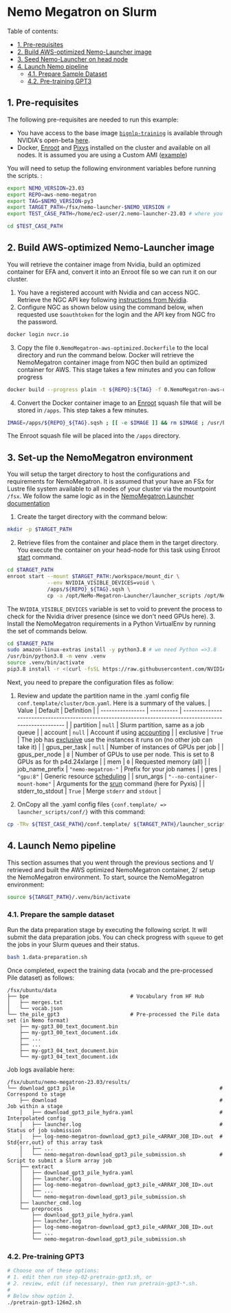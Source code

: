 # Nemo Megatron on Slurm <!-- omit from toc -->

Table of contents:

- [1. Pre-requisites](#1-pre-requisites)
- [2. Build AWS-optimized Nemo-Launcher image](#2-build-aws-optimized-nemo-launcher-image)
- [3. Seed Nemo-Launcher on head node](#3-seed-nemo-launcher-on-head-node)
- [4. Launch Nemo pipeline](#4-launch-nemo-pipeline)
  - [4.1. Prepare Sample Dataset](#41-prepare-sample-dataset)
  - [4.2. Pre-training GPT3](#42-pre-training-gpt3)

## 1. Pre-requisites

The following pre-requisites are needed to run this example:

- You have access to the base image [`bignlp-training`](https://registry.ngc.nvidia.com/orgs/ea-bignlp/containers/bignlp-training) is available through NVIDIA's open-beta [here](https://developer.nvidia.com/nemo-framework-open-beta).
- Docker, [Enroot](https://github.com/NVIDIA/enroot) and [Pixys](https://github.com/NVIDIA/pyxis) installed on the cluster and available on all nodes. It is assumed you are using a Custom AMI ([example](../../2.amazon_machine_images))


You will need to setup the following environment variables before running the scripts. :

```bash
export NEMO_VERSION=23.03
export REPO=aws-nemo-megatron
export TAG=$NEMO_VERSION-py3
export TARGET_PATH=/fsx/nemo-launcher-$NEMO_VERSION #
export TEST_CASE_PATH=/home/ec2-user/2.nemo-launcher-23.03 # where you copy the test case or set to your test case path

cd $TEST_CASE_PATH
```

## 2. Build AWS-optimized Nemo-Launcher image

You will retrieve the container image from Nvidia, build an optimized container for EFA and, convert it into an Enroot file so we can run it on our cluster.

1. You have a registered account with Nvidia and can access NGC. Retrieve the NGC API key following [instructions from Nvidia](https://docs.nvidia.com/ngc/gpu-cloud/ngc-user-guide/index.html#generating-api-key).
2. Configure NGC as shown below using the command below, when requested use `$oauthtoken` for the login and the API key from NGC fro the password.
```bash
docker login nvcr.io
```
3. Copy the file `0.NemoMegatron-aws-optimized.Dockerfile` to the local directory and run the command below. Docker will retrieve the NemoMegatron container image from NGC then build an optimized container for AWS. This stage takes a few minutes and you can follow progress
```bash
docker build --progress plain -t ${REPO}:${TAG} -f 0.NemoMegatron-aws-optimized.Dockerfile .
```
4. Convert the Docker container image to an [Enroot](https://github.com/NVIDIA/enroot) squash file that will be stored in `/apps`. This step takes a few minutes.
```bash
IMAGE=/apps/${REPO}_${TAG}.sqsh ; [[ -e $IMAGE ]] && rm $IMAGE ; /usr/bin/time enroot import -o $IMAGE dockerd://${REPO}:${TAG}
```

The Enroot squash file will be placed into the `/apps` directory.


## 3. Set-up the NemoMegatron environment

You will setup the target directory to host the configurations and requirements for NemoMegatron. It is assumed that your have an FSx for Lustre file system available to all nodes of your cluster via the mountpoint `/fsx`. We follow the same logic as in the [NemoMegatron Launcher documentation](https://github.com/NVIDIA/NeMo-Megatron-Launcher/tree/23.03#5111-slurm)


1. Create the target directory with the command below:
```bash
mkdir -p $TARGET_PATH
```
2. Retrieve files from the container and place them in the target directory. You execute the container on your head-node for this task using Enroot [start](https://github.com/NVIDIA/enroot/blob/master/doc/cmd/start.md) command.
```bash
cd $TARGET_PATH
enroot start --mount $TARGET_PATH:/workspace/mount_dir \
             --env NVIDIA_VISIBLE_DEVICES=void \
             /apps/${REPO}_${TAG}.sqsh \
             cp -a /opt/NeMo-Megatron-Launcher/launcher_scripts /opt/NeMo-Megatron-Launcher/auto_configurator /opt/FasterTransformer /workspace/mount_dir/
```
The `NVIDIA_VISIBLE_DEVICES` variable is set to void to prevent the process to check for the Nvidia driver presence (since we don't need GPUs here).
3. Install the NemoMegatron requirements in a Python VirtualEnv by running the set of commands below.
```bash
cd $TARGET_PATH
sudo amazon-linux-extras install -y python3.8 # we need Python =>3.8
/usr/bin/python3.8 -m venv .venv
source .venv/bin/activate
pip3.8 install -r <(curl -fsSL https://raw.githubusercontent.com/NVIDIA/NeMo-Megatron-Launcher/$NEMO_VERSION/requirements.txt)
```

Next, you need to prepare the configuration files as follow:

1. Review and update the partition name in the .yaml config file `conf.template/cluster/bcm.yaml`. Here is a summary of the values.
| Value            | Default | Definition                                                                                                   |
| ---------------- | ---------- | --------------------------------------------------------------------------------------------------------- |
| partition        | `null`                        | Slurm partition, same as a job queue                                                   |
| account          | `null`                        | Account if using [accounting](https://slurm.schedmd.com/accounting.html)               |
| exclusive        | `True`                        | The job has [exclusive](https://stackoverflow.com/questions/66817279/what-does-the-keyword-exclusive-mean-in-slurm) use the instances it runs on (no other job can take it)                                     |
| gpus_per_task    | `null`                        | Number of instances of GPUs per job                                                    |
| gpus_per_node    | `8`                           | Number of GPUs to use per node. This is set to 8 GPUs as for th p4d.24xlarge           |
| mem              | `0`                           | Requested memory (all)                                                                 |
| job_name_prefix  | `"nemo-megatron-"`            | Prefix for your job names                                                              |
| gres             | `"gpu:8"`                     | Generic resource [scheduling](https://slurm.schedmd.com/gres.html)                     |
| srun_args        | `"--no-container-mount-home"` | Arguments for the [srun](https://slurm.schedmd.com/srun.html) command (here for Pyxis) |
| stderr_to_stdout | `True`                        | Merge `stderr` and `stdout`                                                            |

2. OnCopy all the .yaml config files `{conf.template/ => launcher_scripts/conf/}` with this command:
```bash
cp -TRv ${TEST_CASE_PATH}/conf.template/ ${TARGET_PATH}/launcher_scripts/conf/
```


## 4. Launch Nemo pipeline

This section assumes that you went through the previous sections and 1/ retrieved and built the AWS optimized NemoMegatron container, 2/ setup the NemoMegatron environment. To start, source the NemoMegatron environment:
```bash
source ${TARGET_PATH}/.venv/bin/activate
```

### 4.1. Prepare the sample dataset

Run the data preparation stage by executing the following script. It will submit the data preparation jobs. You can check progress with `squeue` to get the jobs in your Slurm queues and their status.

```bash
bash 1.data-preparation.sh
```

Once completed, expect the training data (vocab and the pre-processed Pile dataset) as follows:

```text
/fsx/ubuntu/data
├── bpe                                 # Vocabulary from HF Hub
│   ├── merges.txt
│   └── vocab.json
└── the_pile_gpt3                       # Pre-processed the Pile data set (in Nemo format)
    ├── my-gpt3_00_text_document.bin
    ├── my-gpt3_00_text_document.idx
    ├── ...
    ├── ...
    ├── my-gpt3_04_text_document.bin
    └── my-gpt3_04_text_document.idx
```

Job logs available here:

```text
/fsx/ubuntu/nemo-megatron-23.03/results/
└── download_gpt3_pile                                               # Correspond to stage
    ├── download                                                     # Job within a stage
    │   ├── download_gpt3_pile_hydra.yaml                            # Interpolated config
    │   ├── launcher.log                                             # Status of job submission
    │   ├── log-nemo-megatron-download_gpt3_pile_<ARRAY_JOB_ID>.out  # Std{err,out} of this array task
    │   ├── ...
    │   └── nemo-megatron-download_gpt3_pile_submission.sh           # Script to submit a Slurm array job
    ├── extract
    │   ├── download_gpt3_pile_hydra.yaml
    │   ├── launcher.log
    │   ├── log-nemo-megatron-download_gpt3_pile_<ARRAY_JOB_ID>.out
    │   ├── ...
    │   └── nemo-megatron-download_gpt3_pile_submission.sh
    ├── launcher_cmd.log
    └── preprocess
        ├── download_gpt3_pile_hydra.yaml
        ├── launcher.log
        ├── log-nemo-megatron-download_gpt3_pile_<ARRAY_JOB_ID>.out
        ├── ...
        └── nemo-megatron-download_gpt3_pile_submission.sh
```

### 4.2. Pre-training GPT3

```bash
# Choose one of these options:
# 1. edit then run step-02-pretrain-gpt3.sh, or
# 2. review, edit (if necessary), then run pretrain-gpt3-*.sh.
#
# Below show option 2.
./pretrain-gpt3-126m2.sh
```
